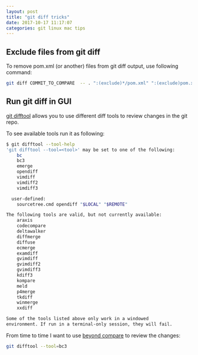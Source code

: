 ```yaml
---
layout: post
title: "git diff tricks"
date: 2017-10-17 11:17:07
categories: git linux mac tips
---
```


## Exclude files from git diff

To remove pom.xml (or another) files from git diff output, use following command:
```bash
git diff COMMIT_TO_COMPARE  -- . ":(exclude)*/pom.xml" ":(exclude)pom.xml"
```

## Run git diff in GUI
[git difftool](https://git-scm.com/docs/git-difftool) allows you to use different diff tools to review changes in the git repo.

To see available tools run it as following:

```bash
$ git difftool --tool-help
'git difftool --tool=<tool>' may be set to one of the following:
    bc
    bc3
    emerge
    opendiff
    vimdiff
    vimdiff2
    vimdiff3

  user-defined:
    sourcetree.cmd opendiff "$LOCAL" "$REMOTE"

The following tools are valid, but not currently available:
    araxis
    codecompare
    deltawalker
    diffmerge
    diffuse
    ecmerge
    examdiff
    gvimdiff
    gvimdiff2
    gvimdiff3
    kdiff3
    kompare
    meld
    p4merge
    tkdiff
    winmerge
    xxdiff

Some of the tools listed above only work in a windowed
environment. If run in a terminal-only session, they will fail.
```

From time to time I want to use [beyond compare](https://www.scootersoftware.com/) to review the changes:

```bash
git difftool --tool=bc3
```
